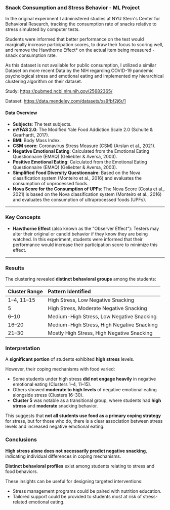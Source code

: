 ### Snack Consumption and Stress Behavior - ML Project

In the original experiment I administered studies at NYU Stern's Center for Behavioral Research, tracking the consumption rate of snacks relative to stress simulated by computer tests.

Students were informed that better performance on the test would marginally increase participation scores, to draw their focus to scoring well, and remove the Hawthorne Effect* on the actual item being measured - snack consumption rate.

As this dataset is not available for public consumption, I utilized a similar Dataset on more recent Data by the NIH regarding COVID-19 pandemic psychological stress and emotional eating and implemented my hierarchical clustering algorithm on their dataset.

Study: https://pubmed.ncbi.nlm.nih.gov/25682365/

Dataset: https://data.mendeley.com/datasets/xs9fbf2j6r/1

#### Data Overview

- **Subjects**: The test subjects.
- **mYFAS 2.0**: The Modified Yale Food Addiction Scale 2.0 (Schulte & Gearhardt, 2017).
- **BMI**: Body Mass Index.
- **CSM score**: Coronavirus Stress Measure (CSM) (Arslan et al., 2021).
- **Negative Emotional Eating**: Calculated from the Emotional Eating Questionnaire (EMAQ) (Geliebter & Aversa, 2003).
- **Positive Emotional Eating**: Calculated from the Emotional Eating Questionnaire (EMAQ) (Geliebter & Aversa, 2003).
- **Simplified Food Diversity Questionnaire**: Based on the Nova classification system (Monteiro et al., 2016) and evaluates the consumption of unprocessed foods.
- **Nova Score for the Consumption of UPFs**: The Nova Score (Costa et al., 2021) is based on the Nova classification system (Monteiro et al., 2016) and evaluates the consumption of ultraprocessed foods (UPFs).

---

### Key Concepts

- **Hawthorne Effect** (also known as the "Observer Effect"): Testers may alter their original or candid behavior if they know they are being watched. In this experiment, students were informed that their performance would increase their participation score to minimize this effect.

---
### Results
The clustering revealed **distinct behavioral groups** among the students:

| Cluster Range  | Pattern Identified                         |
|:---------------|:-------------------------------------------|
| 1–4, 11–15     | High Stress, Low Negative Snacking         |
| 5              | High Stress, Moderate Negative Snacking    |
| 6–10           | Medium-High Stress, Low Negative Snacking  |
| 16–20          | Medium-High Stress, High Negative Snacking |
| 21–30          | Mostly High Stress, High Negative Snacking |

### Interpretation
A **significant portion** of students exhibited **high stress** levels.

However, their coping mechanisms with food varied:
- Some students under high stress **did not engage heavily** in negative emotional eating (Clusters 1–4, 11–15).
- Others showed **moderate to high levels** of negative emotional eating alongside stress (Clusters 16–30).
- **Cluster 5** was notable as a transitional group, where students had **high stress** and **moderate** snacking behavior.

This suggests that **not all students use food as a primary coping strategy** for stress, but for those who do, there is a clear association between stress levels and increased negative emotional eating.

### Conclusions

**High stress alone does not necessarily predict negative snacking**, indicating individual differences in coping mechanisms.

**Distinct behavioral profiles** exist among students relating to stress and food behaviors.

These insights can be useful for designing targeted interventions:
- Stress management programs could be paired with nutrition education.
- Tailored support could be provided to students most at risk of stress-related emotional eating.

